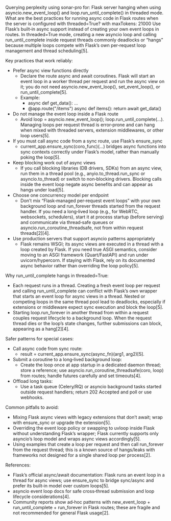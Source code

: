 Querying perplexity using sonar-pro for: Flask server hanging when using asyncio.new_event_loop() and loop.run_until_complete() in threaded mode. What are the best practices for running async code in Flask routes when the server is configured with threaded=True? with maxTokens: 21000
Use Flask’s built‑in async support instead of creating your own event loops in routes. In threaded=True mode, creating a new asyncio loop and calling run_until_complete inside request threads commonly deadlocks or “hangs” because multiple loops compete with Flask’s own per‑request loop management and thread scheduling[5].

Key practices that work reliably:

- Prefer async view functions directly
  - Declare the route async and await coroutines. Flask will start an event loop in a worker thread per request and run the async view on it; you do not need asyncio.new_event_loop(), set_event_loop(), or run_until_complete[5].
  - Example:
    - async def get_data(): ...
    - @app.route("/items")
      async def items(): return await get_data()
- Do not manage the event loop inside a Flask route
  - Avoid loop = asyncio.new_event_loop(); loop.run_until_complete(...). Managing loops per request thread is error‑prone and can hang when mixed with threaded servers, extension middlewares, or other loop users[5].
- If you must call async code from a sync route, use Flask’s ensure_sync
  - current_app.ensure_sync(coro_func)(...) bridges async functions into sync contexts correctly under Flask’s model, rather than manually poking the loop[5].
- Keep blocking work out of async views
  - If you call blocking libraries (DB drivers, SDKs) from an async view, run them in a thread pool (e.g., anyio.to_thread.run_sync or asyncio.to_thread) or switch to non‑blocking drivers. Blocking calls inside the event loop negate async benefits and can appear as hangs under load[5].
- Choose one concurrency model per endpoint
  - Don’t mix “Flask‑managed per‑request event loops” with your own background loop and run_forever threads started from the request handler. If you need a long‑lived loop (e.g., for WebRTC, websockets, schedulers), start it at process startup (before serving) and communicate via thread‑safe queues or asyncio.run_coroutine_threadsafe, not from within request threads[2][4].
- Use production servers that support asyncio patterns appropriately
  - Flask remains WSGI; its async views are executed in a thread with a loop created by Flask. If you need true ASGI semantics, consider moving to an ASGI framework (Quart/FastAPI) and run under uvicorn/hypercorn. If staying with Flask, rely on its documented async behavior rather than overriding the loop policy[5].

Why run_until_complete hangs in threaded=True:

- Each request runs in a thread. Creating a fresh event loop per request and calling run_until_complete can conflict with Flask’s own wrapper that starts an event loop for async views in a thread. Nested or competing loops in the same thread pool lead to deadlocks, especially if extensions or middleware expect sync execution and block the loop[5].
- Starting loop.run_forever in another thread from within a request couples request lifecycle to a background loop. When the request thread dies or the loop’s state changes, further submissions can block, appearing as a hang[2][4].

Safer patterns for special cases:

- Call async code from sync route:
  - result = current_app.ensure_sync(async_fn)(arg1, arg2)[5].
- Submit a coroutine to a long‑lived background loop:
  - Create the loop once at app startup in a dedicated daemon thread; store a reference; use asyncio.run_coroutine_threadsafe(coro, loop) from routes; handle futures carefully and set timeouts[4].
- Offload long tasks:
  - Use a task queue (Celery/RQ) or asyncio background tasks started outside request handlers; return 202 Accepted and poll or use webhooks.

Common pitfalls to avoid:

- Mixing Flask async views with legacy extensions that don’t await; wrap with ensure_sync or upgrade the extension[5].
- Overriding the event loop policy or swapping to uvloop inside Flask without understanding Flask’s wrapper; Flask currently supports only asyncio’s loop model and wraps async views accordingly[5].
- Using examples that create a loop per request and then call run_forever from the request thread; this is a known source of hangs/leaks with frameworks not designed for a single shared loop per process[2].

References:
- Flask’s official async/await documentation: Flask runs an event loop in a thread for async views; use ensure_sync to bridge sync/async and prefer its built‑in model over custom loops[5].
- asyncio event loop docs for safe cross‑thread submission and loop lifecycle considerations[4].
- Community reports show ad‑hoc patterns with new_event_loop + run_until_complete + run_forever in Flask routes; these are fragile and not recommended for general Flask usage[2].
